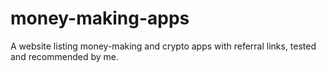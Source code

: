 # money-making-apps
A website listing money-making and crypto apps with referral links, tested and recommended by me.
